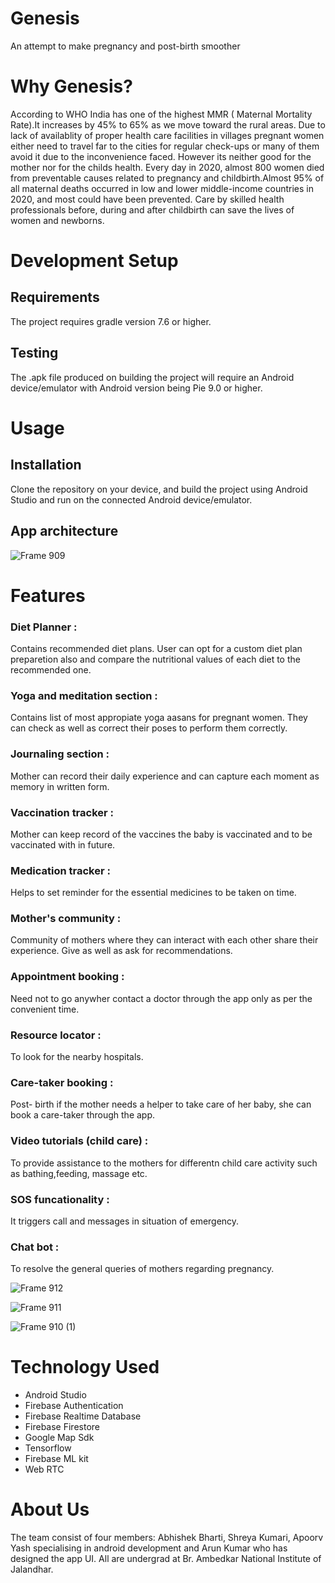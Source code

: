 
# Genesis
An attempt to make pregnancy and post-birth smoother



# Why Genesis?

According to WHO India has one of the highest MMR ( Maternal Mortality Rate).It increases by 45% to 65% as we move toward the rural areas. Due to lack of availablity of proper health care facilities in villages pregnant women either need to travel far to the cities for regular check-ups or many of them avoid it due to the inconvenience faced. However its neither good for the mother nor for the childs health. 
Every day in 2020, almost 800 women died from preventable causes related to pregnancy and childbirth.Almost 95% of all maternal deaths occurred in low and lower middle-income countries in 2020, and most could have been prevented. Care by skilled health professionals before, during and after childbirth can save the lives of women and newborns.

# Development Setup
## Requirements 
The project requires gradle version 7.6 or higher.

## Testing
The .apk file produced on building the project will require an Android device/emulator with Android version being Pie 9.0 or higher.

# Usage
## Installation
Clone the repository on your device, and build the project using Android Studio and run on the connected Android device/emulator.

## App architecture
![Frame 909](https://user-images.githubusercontent.com/92329310/230698797-438505bf-cc1a-4662-9319-e64871137215.png)




# Features 

 ### Diet Planner :
Contains recommended diet plans. User can opt for a custom diet plan preparetion also and compare the nutritional values of each diet to the recommended one.
 ### Yoga and meditation section :
 Contains list of most appropiate yoga aasans for pregnant women. They can check as well as correct their poses to perform them correctly.
 ### Journaling section :
 Mother can record their daily experience and can capture each moment as memory in written form.
 ### Vaccination tracker :
Mother can keep record of the vaccines the baby is vaccinated and to be vaccinated with in future.
 ### Medication tracker :
 Helps to set reminder for the essential medicines to be taken on time.

 ### Mother's community :
 Community of mothers where they can interact with each other share their experience. Give as well as ask for recommendations.

 ### Appointment booking :
 Need not to go anywher contact a doctor through the app only as per the convenient time.

 ### Resource locator : 
 To look for the nearby hospitals.

 ### Care-taker booking :
 Post- birth if the mother needs a helper to take care of her baby, she can book a care-taker through the app.

 ### Video tutorials (child care) :
 To provide assistance to the mothers for differentn child care activity such as bathing,feeding, massage etc.

 ### SOS funcationality :
 It triggers call and messages in situation of emergency.
 ### Chat bot :
 To resolve the general queries of mothers regarding pregnancy.

 
![Frame 912](https://user-images.githubusercontent.com/92329310/230700170-5230cf78-04fa-4788-bf1b-665ec74470e6.png)

![Frame 911](https://user-images.githubusercontent.com/92329310/230700181-9aed250f-01de-4f7d-8647-8288190e8ea8.png)

![Frame 910 (1)](https://user-images.githubusercontent.com/92329310/230700198-6802cb4c-6b4b-4025-a55f-59f33d3e1a42.png)



 # Technology Used

 * Android Studio
 * Firebase Authentication
 * Firebase Realtime Database
 * Firebase Firestore
 * Google Map Sdk
 * Tensorflow
 * Firebase ML kit
 * Web RTC 


 

 # About Us
 The team consist of four members: Abhishek Bharti, Shreya Kumari, Apoorv Yash specialising in android development and Arun Kumar who has designed the app UI. All are undergrad at Br. Ambedkar National Institute of Jalandhar.

 

